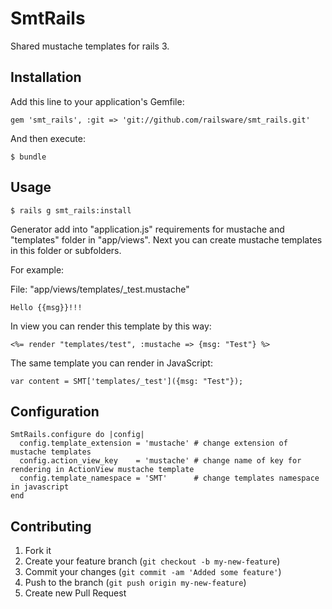 # SmtRails

Shared mustache templates for rails 3.

## Installation

Add this line to your application's Gemfile:

    gem 'smt_rails', :git => 'git://github.com/railsware/smt_rails.git'

And then execute:

    $ bundle

## Usage

    $ rails g smt_rails:install
    
Generator add into "application.js" requirements for mustache and "templates" folder in "app/views". Next you can create mustache templates in this folder or subfolders.

For example:

File: "app/views/templates/_test.mustache"

    Hello {{msg}}!!!
    
In view you can render this template by this way:

    <%= render "templates/test", :mustache => {msg: "Test"} %> 
    
The same template you can render in JavaScript:

    var content = SMT['templates/_test']({msg: "Test"});

## Configuration

    SmtRails.configure do |config|
      config.template_extension = 'mustache' # change extension of mustache templates
      config.action_view_key    = 'mustache' # change name of key for rendering in ActionView mustache template
      config.template_namespace = 'SMT'      # change templates namespace in javascript
    end

## Contributing

1. Fork it
2. Create your feature branch (`git checkout -b my-new-feature`)
3. Commit your changes (`git commit -am 'Added some feature'`)
4. Push to the branch (`git push origin my-new-feature`)
5. Create new Pull Request
